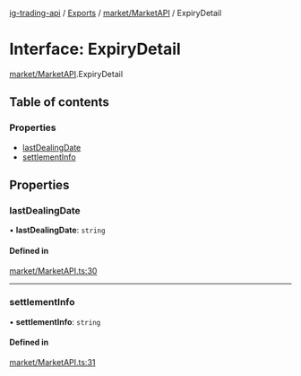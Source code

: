 [ig-trading-api](../README.md) / [Exports](../modules.md) / [market/MarketAPI](../modules/market_MarketAPI.md) / ExpiryDetail

# Interface: ExpiryDetail

[market/MarketAPI](../modules/market_MarketAPI.md).ExpiryDetail

## Table of contents

### Properties

- [lastDealingDate](market_MarketAPI.ExpiryDetail.md#lastdealingdate)
- [settlementInfo](market_MarketAPI.ExpiryDetail.md#settlementinfo)

## Properties

### lastDealingDate

• **lastDealingDate**: `string`

#### Defined in

[market/MarketAPI.ts:30](https://github.com/bennycode/ig-trading-api/blob/98182c7/src/market/MarketAPI.ts#L30)

---

### settlementInfo

• **settlementInfo**: `string`

#### Defined in

[market/MarketAPI.ts:31](https://github.com/bennycode/ig-trading-api/blob/98182c7/src/market/MarketAPI.ts#L31)

